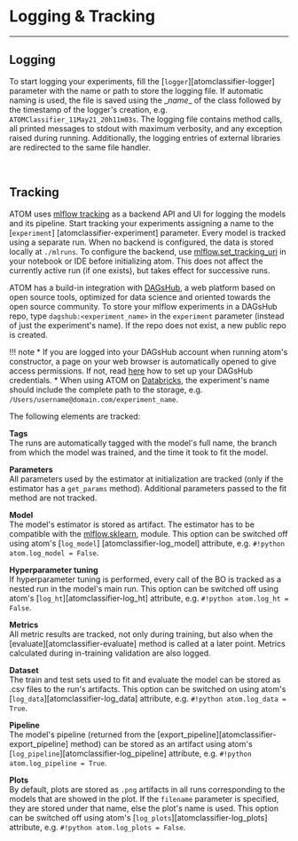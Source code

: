 # Logging & Tracking
--------------------

## Logging

To start logging your experiments, fill the [`logger`][atomclassifier-logger]
parameter with the name or path to store the logging file. If automatic
naming is used, the file is saved using the \__name__ of the class
followed by the timestamp of the logger's creation, e.g.
`ATOMClassifier_11May21_20h11m03s`. The logging file contains method
calls, all printed messages to stdout with maximum verbosity, and any
exception raised during running. Additionally, the logging entries of
external libraries are redirected to the same file handler.

<br>

## Tracking

ATOM uses [mlflow tracking](https://www.mlflow.org/docs/latest/tracking.html)
as a backend API and UI for logging the models and its pipeline. Start
tracking your experiments assigning a name to the [`experiment`]
[atomclassifier-experiment] parameter. Every model is tracked using a
separate run. When no backend is configured, the data is stored locally
at `./mlruns`. To configure the backend, use [mlflow.set_tracking_uri](https://www.mlflow.org/docs/latest/python_api/mlflow.html#mlflow.set_tracking_uri)
in your notebook or IDE before initializing atom. This does not affect
the currently active run (if one exists), but takes effect for successive
runs.

ATOM has a build-in integration with [DAGsHub](https://dagshub.com/), a
web platform based on open source tools, optimized for data science and
oriented towards the open source community. To store your mlflow experiments
in a DAGsHub repo, type `dagshub:<experiment_name>` in the `experiment`
parameter (instead of just the experiment's name). If the repo does not
exist, a new public repo is created.

!!! note
    * If you are logged into your DAGsHub account when running atom's
      constructor, a page on your web browser is automatically opened to
      give access permissions. If not, read [here](https://dagshub.com/docs/integration_guide/mlflow_tracking/#3-set-up-your-credentials)
      how to set up your DAGsHub credentials.
    * When using ATOM on [Databricks](https://databricks.com/), the
      experiment's name should include the complete path to the storage,
      e.g. `/Users/username@domain.com/experiment_name`.

The following elements are tracked:

**Tags**<br>
The runs are automatically tagged with the model's full name, the branch
from which the model was trained, and the time it took to fit the model.

**Parameters**<br>
All parameters used by the estimator at initialization are tracked (only
if the estimator has a `get_params` method). Additional parameters passed
to the fit method are not tracked.

**Model**<br>
The model's estimator is stored as artifact. The estimator has to be
compatible with the [mlflow.sklearn](https://www.mlflow.org/docs/latest/python_api/mlflow.sklearn.html),
module. This option can be switched off using atom's [`log_model`]
[atomclassifier-log_model] attribute, e.g. `#!python atom.log_model = False`.

**Hyperparameter tuning**<br>
If hyperparameter tuning is performed, every call of the BO is tracked
as a nested run in the model's main run. This option can be switched
off using atom's [`log_ht`][atomclassifier-log_ht] attribute, e.g.
`#!python atom.log_ht = False`.

**Metrics**<br>
All metric results are tracked, not only during training, but also when
the [evaluate][atomclassifier-evaluate] method is called at a later point.
Metrics calculated during in-training validation are also logged.

**Dataset**<br>
The train and test sets used to fit and evaluate the model can be stored
as .csv files to the run's artifacts. This option can be switched on
using atom's [`log_data`][atomclassifier-log_data] attribute, e.g.
`#!python atom.log_data = True`.

**Pipeline**<br>
The model's pipeline (returned from the [export_pipeline][atomclassifier-export_pipeline]
method) can be stored as an artifact using atom's [`log_pipeline`][atomclassifier-log_pipeline]
attribute, e.g. `#!python atom.log_pipeline = True`.

**Plots**<br>
By default, plots are stored as `.png` artifacts in all runs corresponding
to the models that are showed in the plot. If the `filename` parameter is
specified, they are stored under that name, else the plot's name is used.
This option can be switched off using atom's [`log_plots`][atomclassifier-log_plots]
attribute, e.g. `#!python atom.log_plots = False`.
